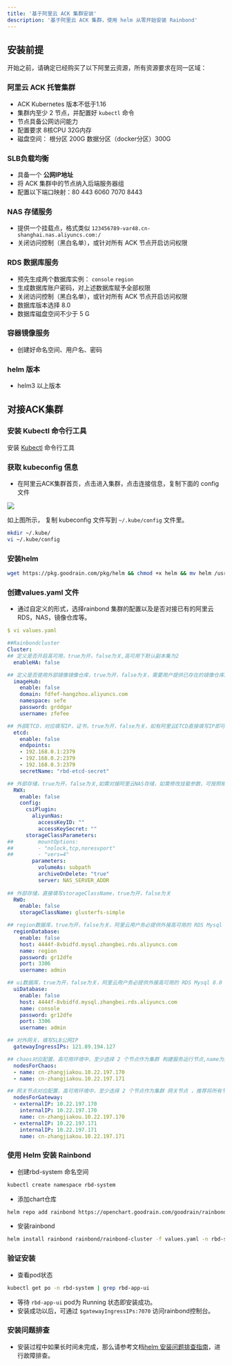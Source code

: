 ```yaml
---
title: '基于阿里云 ACK 集群安装'
description: '基于阿里云 ACK 集群，使用 helm 从零开始安装 Rainbond'
---
```


## 安装前提

开始之前，请确定已经购买了以下阿里云资源，所有资源要求在同一区域：

### 阿里云 ACK 托管集群

- ACK Kubernetes 版本不低于1.16
- 集群内至少 2 节点，并配置好 `kubectl` 命令
- 节点具备公网访问能力
- 配置要求 8核CPU 32G内存 
- 磁盘空间： 根分区 200G 数据分区（docker分区）300G

### SLB负载均衡

- 具备一个 **公网IP地址**
- 将 ACK 集群中的节点纳入后端服务器组
- 配置以下端口映射：80 443 6060 7070 8443

### NAS 存储服务

- 提供一个挂载点，格式类似 `123456789-var48.cn-shanghai.nas.aliyuncs.com:/`
- 关闭访问控制（黑白名单），或针对所有 ACK 节点开启访问权限

### RDS 数据库服务

- 预先生成两个数据库实例： `console` `region`
- 生成数据库账户密码，对上述数据库赋予全部权限
- 关闭访问控制（黑白名单），或针对所有 ACK 节点开启访问权限
- 数据库版本选择 8.0
- 数据库磁盘空间不少于 5 G

### 容器镜像服务

- 创建好命名空间、用户名、密码

### helm 版本

- helm3 以上版本

## 对接ACK集群

### 安装 Kubectl 命令行工具

安装 [Kubectl](/docs/ops-guide/tools/kubectl) 命令行工具


### 获取 kubeconfig 信息

- 在阿里云ACK集群首页，点击进入集群，点击连接信息，复制下面的 config 文件

![](https://pic.imgdb.cn/item/6217362f2ab3f51d91f511aa.png)

如上图所示， 复制 kubeconfig 文件写到 `~/.kube/config` 文件里。

```bash
mkdir ~/.kube/
vi ~/.kube/config
```

### 安装helm

```bash
wget https://pkg.goodrain.com/pkg/helm && chmod +x helm && mv helm /usr/local/bin/
```

### 创建values.yaml 文件

- 通过自定义的形式，选择rainbond 集群的配置以及是否对接已有的阿里云RDS，NAS，镜像仓库等。

```yaml
$ vi values.yaml

##Rainbondcluster
Cluster:
## 定义是否开启高可用，true为开，false为关,高可用下默认副本集为2
  enableHA: false

## 定义是否使用外部镜像镜像仓库，true为开，false为关，需要用户提供已存在的镜像仓库的 域名、空间名称、用户名以及密码
  imageHub:
    enable: false
    domain: fdfef-hangzhou.aliyuncs.com
    namespace: sefe
    password: grddgar
    username: zfefee

## 外部ETCD，对应填写IP，证书，true为开，false为关，如有阿里云ETCD直接填写IP即可
  etcd:
    enable: false
    endpoints: 
    - 192.168.0.1:2379 
    - 192.168.0.2:2379
    - 192.168.0.3:2379
    secretName: "rbd-etcd-secret"

## 外部存储，true为开，false为关,如需对接阿里云NAS存储，如需修改挂载参数，可按照格式修改mountOptions下面的参数，挂载点直接修改server地址
  RWX:
    enable: false
    config:
      csiPlugin:
        aliyunNas:
          accessKeyID: ""
          accessKeySecret: ""
      storageClassParameters:
##        mountOptions:
##        - "nolock,tcp,noresvport"
##        - "vers=4"
        parameters:
          volumeAs: subpath
          archiveOnDelete: "true"
          server: NAS_SERVER_ADDR
      
## 外部存储，直接填写storageClassName，true为开，false为关
  RWO:
    enable: false
    storageClassName: glusterfs-simple

## region数据库，true为开，false为关，阿里云用户务必提供外接高可用的 RDS Mysql 8.0 数据库，该数据库中需要提前创建 region 数据库，需要提供内网可访问的 RDS 域名、用户名、密码
  regionDatabase:
    enable: false
    host: 4444f-8vbidfd.mysql.zhangbei.rds.aliyuncs.com 
    name: region
    password: gr12dfe
    port: 3306
    username: admin

## ui数据库，true为开，false为关，阿里云用户务必提供外接高可用的 RDS Mysql 8.0 数据库，该数据库中需要提前创建 console 数据库，需要提供内网可访问的 RDS 域名、用户名、密码
  uiDatabase:
    enable: false
    host: 4444f-8vbidfd.mysql.zhangbei.rds.aliyuncs.com
    name: console
    password: gr12dfe
    port: 3306
    username: admin

## 对外网关，填写SLB公网IP
  gatewayIngressIPs: 121.89.194.127

## chaos对应配置，高可用环境中，至少选择 2 个节点作为集群 构建服务运行节点,name为后端服务器节点的 node名称
  nodesForChaos:
  - name: cn-zhangjiakou.10.22.197.170
  - name: cn-zhangjiakou.10.22.197.171

## 网关节点对应配置，高可用环境中，至少选择 2 个节点作为集群 网关节点 ，推荐将所有节点作为网关节点使用，要求节点的 80、443、6060、7070、8443、 端口没有被占用。name 填写node节点的name即可
  nodesForGateway:
  - externalIP: 10.22.197.170
    internalIP: 10.22.197.170
    name: cn-zhangjiakou.10.22.197.170
  - externalIP: 10.22.197.171
    internalIP: 10.22.197.171
    name: cn-zhangjiakou.10.22.197.171
```

### 使用 Helm 安装 Rainbond

- 创建rbd-system 命名空间

```bash
kubectl create namespace rbd-system
```

- 添加chart仓库

```bash
helm repo add rainbond https://openchart.goodrain.com/goodrain/rainbond
```

- 安装rainbond

```bash
helm install rainbond rainbond/rainbond-cluster -f values.yaml -n rbd-system
```

### 验证安装

- 查看pod状态

```bash
kubectl get po -n rbd-system | grep rbd-app-ui
```

- 等待 `rbd-app-ui` pod为 Running 状态即安装成功。
- 安装成功以后，可通过 `$gatewayIngressIPs:7070` 访问rainbond控制台。

### 安装问题排查

- 安装过程中如果长时间未完成，那么请参考文档[helm 安装问题排查指南](../install-troubleshoot/helm-install-troubleshoot)，进行故障排查。